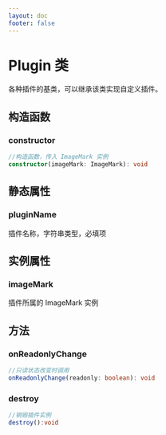 ```yaml
---
layout: doc
footer: false
---
```


# Plugin 类

各种插件的基类，可以继承该类实现自定义插件。

## 构造函数

### constructor

```ts
//构造函数，传入 ImageMark 实例
constructor(imageMark: ImageMark): void
```

## 静态属性

### pluginName

插件名称，字符串类型，必填项

## 实例属性

### imageMark

插件所属的 ImageMark 实例

## 方法

### onReadonlyChange

```ts
//只读状态改变时调用
onReadonlyChange(readonly: boolean): void
```

### destroy

```ts
//销毁插件实例
destroy():void
```
